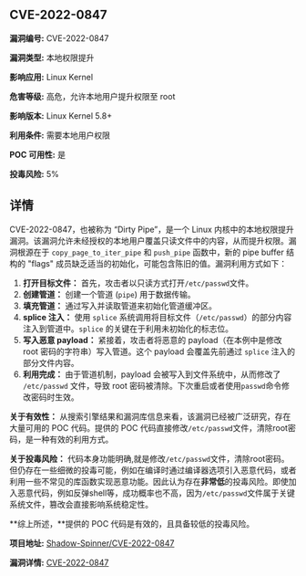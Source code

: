 ## CVE-2022-0847

**漏洞编号:** CVE-2022-0847

**漏洞类型:** 本地权限提升

**影响应用:** Linux Kernel

**危害等级:** 高危，允许本地用户提升权限至 root

**影响版本:** Linux Kernel 5.8+

**利用条件:** 需要本地用户权限

**POC 可用性:** 是

**投毒风险:** 5%

## 详情

CVE-2022-0847，也被称为 “Dirty Pipe”，是一个 Linux 内核中的本地权限提升漏洞。该漏洞允许未经授权的本地用户覆盖只读文件中的内容，从而提升权限。漏洞根源在于 `copy_page_to_iter_pipe` 和 `push_pipe` 函数中，新的 pipe buffer 结构的 "flags" 成员缺乏适当的初始化，可能包含陈旧的值。漏洞利用方式如下：

1.  **打开目标文件：** 首先，攻击者以只读方式打开`/etc/passwd`文件。
2.  **创建管道：** 创建一个管道 (`pipe`) 用于数据传输。
3.  **填充管道：**  通过写入并读取管道来初始化管道缓冲区。
4.  **splice 注入：** 使用 `splice` 系统调用将目标文件（`/etc/passwd`）的部分内容注入到管道中。`splice` 的关键在于利用未初始化的标志位。
5.  **写入恶意 payload：** 紧接着，攻击者将恶意的 payload（在本例中是修改 root 密码的字符串）写入管道。这个 payload 会覆盖先前通过 `splice` 注入的部分文件内容。
6.  **利用完成：**  由于管道机制，payload 会被写入到文件系统中，从而修改了 `/etc/passwd` 文件，导致 root 密码被清除。下次重启或者使用`passwd`命令修改密码时生效。

**关于有效性：** 从搜索引擎结果和漏洞库信息来看，该漏洞已经被广泛研究，存在大量可用的 POC 代码。提供的 POC 代码直接修改`/etc/passwd`文件，清除root密码，是一种有效的利用方式。

**关于投毒风险：**  代码本身功能明确,就是修改`/etc/passwd`文件，清除root密码。但仍存在一些细微的投毒可能，例如在编译时通过编译器选项引入恶意代码，或者利用一些不常见的库函数实现恶意功能。因此认为存在**非常低**的投毒风险。即使加入恶意代码，例如反弹shell等，成功概率也不高，因为`/etc/passwd`文件属于关键系统文件，篡改会直接影响系统稳定性。

**综上所述，**提供的 POC 代码是有效的，且具备较低的投毒风险。

**项目地址:** [Shadow-Spinner/CVE-2022-0847](https://github.com/Shadow-Spinner/CVE-2022-0847)

**漏洞详情:** [CVE-2022-0847](https://nvd.nist.gov/vuln/detail/CVE-2022-0847)